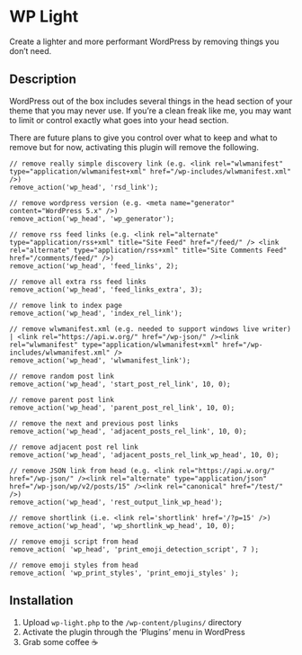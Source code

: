 # WP Light

Create a lighter and more performant WordPress by removing things you don’t need.

## Description

WordPress out of the box includes several things in the head section of your theme that you may never use. If you’re a clean freak like me, you may want to limit or control exactly what goes into your head section.

There are future plans to give you control over what to keep and what to remove but for now, activating this plugin will remove the following.

```
// remove really simple discovery link (e.g. <link rel="wlwmanifest" type="application/wlwmanifest+xml" href="/wp-includes/wlwmanifest.xml" />)
remove_action('wp_head', 'rsd_link');

// remove wordpress version (e.g. <meta name="generator" content="WordPress 5.x" />)
remove_action('wp_head', 'wp_generator');

// remove rss feed links (e.g. <link rel="alternate" type="application/rss+xml" title="Site Feed" href="/feed/" /> <link rel="alternate" type="application/rss+xml" title="Site Comments Feed" href="/comments/feed/" />)
remove_action('wp_head', 'feed_links', 2);

// remove all extra rss feed links
remove_action('wp_head', 'feed_links_extra', 3);

// remove link to index page
remove_action('wp_head', 'index_rel_link');

// remove wlwmanifest.xml (e.g. needed to support windows live writer) | <link rel="https://api.w.org/" href="/wp-json/" /><link rel="wlwmanifest" type="application/wlwmanifest+xml" href="/wp-includes/wlwmanifest.xml" />
remove_action('wp_head', 'wlwmanifest_link');

// remove random post link
remove_action('wp_head', 'start_post_rel_link', 10, 0);

// remove parent post link
remove_action('wp_head', 'parent_post_rel_link', 10, 0);

// remove the next and previous post links
remove_action('wp_head', 'adjacent_posts_rel_link', 10, 0);

// remove adjacent post rel link
remove_action('wp_head', 'adjacent_posts_rel_link_wp_head', 10, 0);

// remove JSON link from head (e.g. <link rel="https://api.w.org/" href="/wp-json/" /><link rel="alternate" type="application/json" href="/wp-json/wp/v2/posts/15" /><link rel="canonical" href="/test/" />)
remove_action('wp_head', 'rest_output_link_wp_head');

// remove shortlink (i.e. <link rel='shortlink' href='/?p=15' />)
remove_action('wp_head', 'wp_shortlink_wp_head', 10, 0);

// remove emoji script from head
remove_action( 'wp_head', 'print_emoji_detection_script', 7 );

// remove emoji styles from head
remove_action( 'wp_print_styles', 'print_emoji_styles' );
```

## Installation

1. Upload `wp-light.php` to the `/wp-content/plugins/` directory
2. Activate the plugin through the ‘Plugins’ menu in WordPress
3. Grab some coffee ☕

